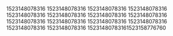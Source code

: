 1523148078316
1523148078316
1523148078316
1523148078316
1523148078316
1523148078316
1523148078316
1523148078316
1523148078316
1523148078316
1523148078316
1523148078316
1523148078316
1523148078316
15231480783161523158776760
